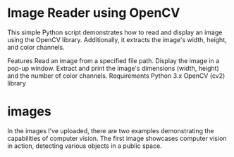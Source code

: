 # Image Reader using OpenCV
This simple Python script demonstrates how to read and display an image using the OpenCV library. Additionally, it extracts the image's width, height, and color channels.

Features
Read an image from a specified file path.
Display the image in a pop-up window.
Extract and print the image's dimensions (width, height) and the number of color channels.
Requirements
Python 3.x
OpenCV (cv2) library

# **images**
In the images I’ve uploaded, there are two examples demonstrating the capabilities of computer vision.
The first image showcases computer vision in action, detecting various objects in a public space.
